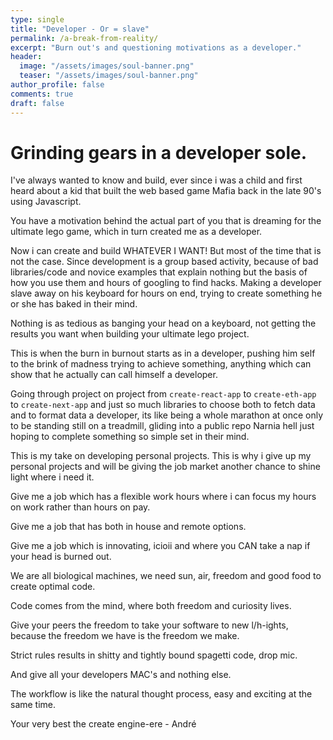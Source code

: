 ```yaml
---
type: single
title: "Developer - Or = slave"
permalink: /a-break-from-reality/
excerpt: "Burn out's and questioning motivations as a developer."
header:
  image: "/assets/images/soul-banner.png"
  teaser: "/assets/images/soul-banner.png"
author_profile: false
comments: true
draft: false
---
```


# Grinding gears in a developer sole.

I've always wanted to know and build, ever since i was a child and first heard about a kid that built the web based game Mafia back in the late 90's using Javascript.

You have a motivation behind the actual part of you that is dreaming for the ultimate lego game, which in turn created me as a developer.

Now i can create and build WHATEVER I WANT! But most of the time that is not the case. Since development is a group based activity, because of bad libraries/code and novice examples that explain nothing but the basis of how you use them and hours of googling to find hacks. Making a developer slave away on his keyboard for hours on end, trying to create something he or she has baked in their mind.

Nothing is as tedious as banging your head on a keyboard, not getting the results you want when building your ultimate lego project.

This is when the burn in burnout starts as in a developer, pushing him self to the brink of madness trying to achieve something, anything which can show that he actually can call himself a developer.

Going through project on project from `create-react-app` to `create-eth-app` to `create-next-app` and just so much libraries to choose both to fetch data and to format data a developer, its like being a whole marathon at once only to be standing still on a treadmill, gliding into a public repo Narnia hell just hoping to complete something so simple set in their mind.

This is my take on developing personal projects. This is why i give up my personal projects and will be giving the job market another chance to shine light where i need it.

Give me a job which has a flexible work hours where i can focus my hours on work rather than hours on pay.

Give me a job that has both in house and remote options.

Give me a job which is innovating, icioii and where you CAN take a nap if your head is burned out.

We are all biological machines, we need sun, air, freedom and good food to create optimal code.

Code comes from the mind, where both freedom and curiosity lives.

Give your peers the freedom to take your software to new l/h-ights, because the freedom we have is the freedom we make.

Strict rules results in shitty and tightly bound spagetti code, drop mic.

And give all your developers MAC's and nothing else.

The workflow is like the natural thought process, easy and exciting at the same time.

Your very best the create engine-ere - André
